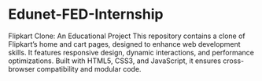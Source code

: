 # Edunet-FED-Internship
Flipkart Clone: An Educational Project This repository contains a clone of Flipkart’s home and cart pages, designed to enhance web development skills. It features responsive design, dynamic interactions, and performance optimizations. Built with HTML5, CSS3, and JavaScript, it ensures cross-browser compatibility and modular code.
